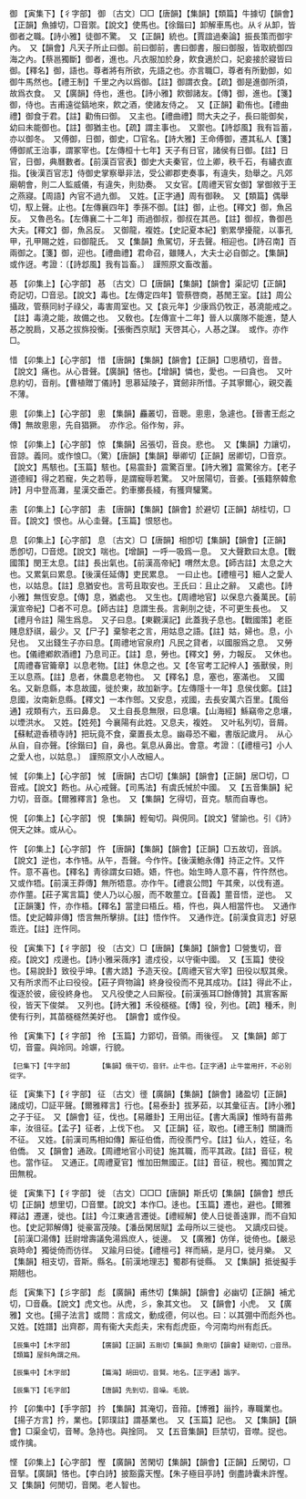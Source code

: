 <!-- { "loadSidebar": true } -->
御	【寅集下】【彳字部】	御	〔古文〕□□【唐韻】【集韻】【類篇】牛據切【韻會】【正韻】魚據切，□音禦。【說文】使馬也。【徐鍇曰】卸解車馬也。从彳从卸，皆御者之職。【詩小雅】徒御不驚。　又【正韻】統也。【賈誼過秦論】振長策而御宇內。　又【韻會】凡天子所止曰御。前曰御前，書曰御書，服曰御服，皆取統御四海之內。【蔡邕獨斷】御者，進也。凡衣服加於身，飮食適於口，妃妾接於寢皆曰御。【釋名】御，語也。尊者將有所欲，先語之也。亦言職□，尊者有所勤御，如御牛馬然也。【禮王制】千里之內以爲御。【註】御謂衣食。【疏】御是進御所須，故爲衣食。　又【廣韻】侍也，進也。【詩小雅】飮御諸友。【傳】御，進也。【箋】御，侍也。吉甫遠從鎬地來，飮之酒，使諸友侍之。　又【正韻】勸侑也。【禮曲禮】御食于君。【註】勸侑曰御。　又主也。【禮曲禮】問大夫之子，長曰能御矣，幼曰未能御也。【註】御猶主也。【疏】謂主事也。　又禦也。【詩邶風】我有旨蓄，亦以御冬。　又傅御，日御，御史，□官名。【詩大雅】王命傅御，遷其私人【箋】傅御貳王治事，謂冢宰也。【左傳桓十七年】天子有日官，諸侯有日御。【註】日官，日御，典曆數者。【前漢百官表】御史大夫秦官，位上卿，秩千石，有繡衣直指。【後漢百官志】侍御史掌察舉非法，受公卿郡吏奏事，有違失，劾舉之。凡郊廟朝會，則二人監威儀，有違失，則劾奏。　又女官。【周禮天官女御】掌御敘于王之燕寢。【周語】內官不過九御。　又姓。【正字通】周有御鞅。　又【類篇】偶舉切，馭上聲。止也。【左傳襄四年】季孫不御。【註】御，止也。【釋文】御，魚呂反。　又魯邑名。【左傳襄二十二年】雨過御叔，御叔在其邑。【註】御叔，魯御邑大夫。【釋文】御，魚呂反。　又御龍，複姓。【史記夏本紀】劉累學擾龍，以事孔甲，孔甲賜之姓，曰御龍氏。　又【集韻】魚駕切，牙去聲。相迎也。【詩召南】百兩御之。【箋】御，迎也。【禮曲禮】君命召，雖賤人，大夫士必自御之。【集韻】或作迓。考證：〔【詩邶風】我有旨畜。〕　謹照原文畜改蓄。 

惎	【卯集上】【心字部】	惎	〔古文〕□【唐韻】【集韻】【韻會】渠記切【正韻】奇記切，□音忌。【說文】毒也。【左傳定四年】管蔡啓商，惎閒王室。【註】周公攝政，管蔡同紂子祿父，毒害周室也。又【哀元年】少康爲仍牧正，惎澆能戒之。【註】毒澆之能，故備之也。　又敎也。【左傳宣十二年】晉人以廣隊不能進，楚人惎之脫扃，又惎之拔旆投衡。【張衡西京賦】天啓其心，人惎之謀。　或作。亦作□。

惜	【卯集上】【心字部】	惜	【唐韻】【集韻】【韻會】【正韻】□思積切，音昔。【說文】痛也。从心昔聲。【廣韻】悋也。【增韻】憐也，愛也。一曰貪也。　又叶息約切，音削。【曹植贈丁儀詩】思慕延陵子，寶劒非所惜。子其寧爾心，親交義不薄。

悤	【卯集上】【心字部】	悤	【集韻】麤叢切，音聰。悤悤，急遽也。【晉書王彪之傳】無故悤悤，先自猖獗。　亦作忩。俗作匆，非。

惊	【卯集上】【心字部】	惊	【集韻】呂張切，音良。悲也。　又【集韻】力讓切，音諒。義同。或作悢□。（驚）【唐韻】【集韻】舉卿切【正韻】居卿切，□音京。【說文】馬駭也。【玉篇】駭也。【易震卦】震驚百里。【詩大雅】震驚徐方。【老子道德經】得之若寵，失之若辱，是謂寵辱若驚。　又叶居陽切，音姜。【張籍祭韓愈詩】月中登高灘，星漢交垂芒。釣車擲長綫，有獲齊驩驚。

恚	【卯集上】【心字部】	恚	【唐韻】【集韻】【韻會】於避切【正韻】胡桂切，□音。【說文】恨也。从心圭聲。【玉篇】恨怒也。

息	【卯集上】【心字部】	息	〔古文〕□【唐韻】相卽切【集韻】【韻會】【正韻】悉卽切，□音熄。【說文】喘也。【增韻】一呼一吸爲一息。　又大聲歎曰太息。【戰國策】閔王太息。【註】長出氣也。【前漢高帝紀】喟然太息。【師古註】太息之大也。又累氣曰累息。【後漢任延傳】吏民累息。　一曰止也。【禮檀弓】細人之愛人也，以姑息。【註】息猶安也。言苟且取安也。王氏曰：且止之辭。　又處也。【詩小雅】無恆安息。【傳】息，猶處也。　又生也。【周禮地官】以保息六養萬民。【前漢宣帝紀】□者不可息。【師古註】息謂生長。言劓刖之徒，不可更生長也。　又【禮月令註】陽生爲息。　又子曰息。【東觀漢記】此蓋我子息也。【戰國策】老臣賤息舒祺，最少。又【尸子】棄黎老之言，用姑息之語。【註】姑，婦也。息，小兒也。　又出錢生子亦曰息。【周禮地官泉府】凡民之貸者，以國服爲之息。　又勞也。【儀禮鄕飮酒禮】乃息司正。【註】息，勞也。【釋文】勞，力報反。　又休也。【周禮春官籥章】以息老物。【註】休息之也。又【冬官考工記梓人】張獸侯，則王以息燕。【註】息者，休農息老物也。　又【釋名】息，塞也，塞滿也。　又國名。又新息縣，本息故國，徙於東，故加新字。【左傳隱十一年】息侯伐鄭。【註】息國，汝南新息縣。【釋文】一本作鄎。又安息，戎國，去長安萬六百里。【風俗通】戎類有六，五曰鼻息。　又土自長息無限，曰息壤。【山海經】鯀竊帝之息壤，以堙洪水。　又姓。【姓苑】今襄陽有此姓。又息夫，複姓。　又叶私列切，音屑。【蘇軾遊香積寺詩】把玩竟不食，棄置長太息。幽尋恐不繼，書版記歲月。　从心从自，自亦聲。【徐鍇曰】自，鼻也。氣息从鼻出。會意。考證：〔【禮檀弓】小人之愛人也，以姑息。〕　謹照原文小人改細人。 

悈	【卯集上】【心字部】	悈	【唐韻】古□切【集韻】【韻會】【正韻】居□切，□音戒。【說文】飭也。从心戒聲。【司馬法】有虞氏悈於中國。　又【五音集韻】紀力切，音亟。【爾雅釋言】急也。　又【集韻】乞得切，音克。駭而自專也。

悓	【卯集上】【心字部】	悓	【集韻】輕甸切。與俔同。【說文】譬諭也。引《詩》俔天之妹。或从心。

忤	【卯集上】【心字部】	忤	【唐韻】【集韻】【韻會】【正韻】□五故切，音誤。【說文】逆也，本作啎。从午，吾聲。今作忤。【後漢鮑永傳】持正之忤。又忤忤。意不喜也。【釋名】靑徐謂女曰娪。娪，忤也。始生時人意不喜，忤忤然也。　又或作牾。【前漢王莽傳】無所牾意。亦作午。【禮哀公問】午其衆，以伐有道。　亦作蘁。【莊子寓言篇】使人乃以心服，而不敢蘁立。【音義】蘁音悟，逆也。　又【正韻箋】忤，亦作梧。【釋名】當塗曰梧丘。梧，忤也，與人相當忤也。　又通作悟。【史記韓非傳】悟言無所擊排。【註】悟作忤。　又通作迕。【前漢食貨志】好惡乖迕。【註】迕忤同。

役	【寅集下】【彳字部】	役	〔古文〕□【唐韻】【集韻】【韻會】□營隻切，音疫。【說文】戍邊也。【詩小雅采薇序】遣戍役，以守衞中國。　又【玉篇】使役也。【易說卦】致役乎坤。【書大誥】予造天役。【周禮天官大宰】田役以馭其衆。　又有所求而不止曰役役。【莊子齊物論】終身役役而不見其成功。【註】得此不止，復逐於彼，疲役終身也。　又凡役使之人曰厮役。【前漢張耳□餘傳贊】其賔客厮役，皆天下俊桀。　又列也。【詩大雅】禾役穟穟。【傳】役，列也。【疏】種禾，則使有行列，其苗穟穟然美好也。　【韻會】或作伇。

彾	【寅集下】【彳字部】	彾	【玉篇】力郢切，音領。雨後徑。　又【集韻】郞丁切，音靈。與竛同。竛竮，行貌。

	【巳集下】【牛字部】		【集韻】俄干切，音豻。止牛也。【正字通】止牛當用扞，不必別從字。

征	【寅集下】【彳字部】	征	〔古文〕徰【廣韻】【集韻】【韻會】諸盈切【正韻】諸成切，□証平聲。【爾雅釋言】行也。【易泰卦】拔茅茹，以其彙征吉。【詩小雅】之子于征。　又【韻會】征，伐也。【易離卦】王用出征。【書大禹謨】惟時有苗弗率，汝徂征。【孟子】征者，上伐下也。　又【正韻】征，取也。【禮王制】關譏而不征。　又姓。【前漢司馬相如傳】厮征伯僑，而役羨門兮。【註】仙人，姓征，名伯僑。　又【韻會】通政。【周禮地官小司徒】施其職，而平其政。【註】音征，稅也。當作征。　又通正。【周禮夏官】惟加田無國正。【註】音征，稅也。獨加賞之田無稅。

徙	【寅集下】【彳字部】	徙	〔古文〕□□□【唐韻】斯氏切【集韻】【韻會】想氏切【正韻】想里切，□音壐。【說文】本作□。迻也。【玉篇】遷也，避也。【爾雅釋詁】遷運，徙也。【註】今江東通言遷徙。【禮經解】使人日徙善遠罪，而不自知也。【史記郭解傳】徙豪富茂陵。【潘岳閑居賦】孟母所以三徙也。　又謫戍曰徙。【前漢□湯傳】廷尉增壽議免湯爲庶人，徙邊。　又【廣雅】仿佯，徙倚也。【嚴忌哀時命】獨徙倚而彷徉。　又踰月曰徙。【禮檀弓】祥而縞，是月□，徙月樂。　又【集韻】相支切，音斯。縣名。【前漢地理志】蜀郡有徙縣。　又【集韻】抵徙擬手期翹也。

彪	【寅集下】【彡字部】	彪	【廣韻】甫烋切【集韻】【韻會】必幽切【正韻】補尤切，□音驫。【說文】虎文也。从虎，彡，象其文也。　又【韻會】小虎。　又【廣雅】文也。【揚子法言】或問：言成文，動成德，何以也。曰：以其弸中而彪外也。　又姓。【姓譜】出齊郡，周有衞大夫彪夫，宋有彪虎臣，今河南均州有彪氏。

	【辰集中】【木字部】		【廣韻】【正韻】五剛切【集韻】魚剛切【韻會】疑剛切，□音昂。【類篇】屋斜角謂之飛。

	【辰集中】【木字部】		【篇海】胡田切，音賢。地名。【正字通】譌字。

	【辰集下】【毛字部】		【唐韻】先到切，音噪。毛貌。

扲	【卯集中】【手字部】	扲	【集韻】其淹切，音箝。【博雅】甾扲，專職業也。【揚子方言】扲，業也。【郭璞註】謂基業也。　又【玉篇】記也。　又【集韻】【韻會】□渠金切，音琴。急持也。與捦同。　又【五音集韻】巨禁切，音噤。捉也。或作擒。

悭	【卯集上】【心字部】	慳	【廣韻】苦閑切【集韻】【韻會】【正韻】丘閑切，□音掔。【廣韻】悋也。【李白詩】披豁露天慳。【朱子極目亭詩】倒盡詩囊未許慳。　又【集韻】何閒切，音閑。老人智也。

